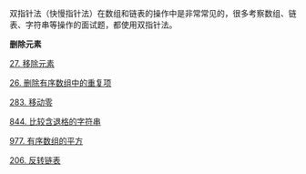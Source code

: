 

双指针法（快慢指针法）在数组和链表的操作中是非常常见的，很多考察数组、链表、字符串等操作的面试题，都使用双指针法。

**删除元素**

<a href="27.cpp">27. 移除元素</a>

<a href="26.cpp">26. 删除有序数组中的重复项</a>

<a href="283.cpp">283. 移动零</a>

<a href="844.cpp">844. 比较含退格的字符串</a>

<a href="977.cpp">977. 有序数组的平方</a>

<a href="206.cpp">206. 反转链表</a>
